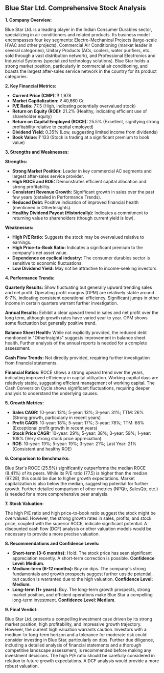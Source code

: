 ## Blue Star Ltd. Comprehensive Stock Analysis

**1. Company Overview:**

Blue Star Ltd. is a leading player in the Indian Consumer Durables sector, specializing in air conditioners and related products.  Its business model encompasses four key segments: Electro-Mechanical Projects (large-scale HVAC and other projects), Commercial Air Conditioning (market leader in several categories), Unitary Products (ACs, coolers, water purifiers, etc., sold through a vast distribution network), and Professional Electronics and Industrial Systems (specialized technology solutions).  Blue Star holds a strong market position, particularly in commercial air conditioning, and boasts the largest after-sales service network in the country for its product categories.


**2. Key Financial Metrics:**

* **Current Price (CMP):** ₹ 1,978
* **Market Capitalization:** ₹ 40,660 Cr.
* **P/E Ratio:** 77.5 (High, indicating potentially overvalued stock)
* **Return on Equity (ROE):** 21.2% (Healthy, indicating efficient use of shareholder equity)
* **Return on Capital Employed (ROCE):** 25.5% (Excellent, signifying strong profitability relative to capital employed)
* **Dividend Yield:** 0.35% (Low, suggesting limited income from dividends)
* **Book Value:** ₹ 133 (Stock is trading at a significant premium to book value)


**3. Strengths and Weaknesses:**

**Strengths:**

* **Strong Market Position:** Leader in key commercial AC segments and largest after-sales service provider.
* **High ROCE and ROE:** Demonstrates efficient capital allocation and strong profitability.
* **Consistent Revenue Growth:**  Significant growth in sales over the past few years (detailed in Performance Trends).
* **Reduced Debt:**  Positive indication of improved financial health (mentioned in OtherInsights).
* **Healthy Dividend Payout (Historically):**  Indicates a commitment to returning value to shareholders (though current yield is low).

**Weaknesses:**

* **High P/E Ratio:** Suggests the stock may be overvalued relative to earnings.
* **High Price-to-Book Ratio:**  Indicates a significant premium to the company's net asset value.
* **Dependence on cyclical industry:** The consumer durables sector is sensitive to economic fluctuations.
* **Low Dividend Yield:**  May not be attractive to income-seeking investors.


**4. Performance Trends:**

**Quarterly Results:** Show fluctuating but generally upward trending sales and net profit.  Operating profit margins (OPM) are relatively stable around 6-7%, indicating consistent operational efficiency.  Significant jumps in other income in certain quarters warrant further investigation.

**Annual Results:**  Exhibit a clear upward trend in sales and net profit over the long term, although growth rates have varied year to year. OPM shows some fluctuation but generally positive trend.

**Balance Sheet Health:**  While not explicitly provided, the reduced debt mentioned in "OtherInsights" suggests improvement in balance sheet health.  Further analysis of the annual reports is needed for a complete assessment.

**Cash Flow Trends:**  Not directly provided, requiring further investigation from financial statements.

**Financial Ratios:** ROCE shows a strong upward trend over the years, indicating improved efficiency in capital utilization.  Working capital days are relatively stable, suggesting efficient management of working capital.  The Cash Conversion Cycle shows significant fluctuations, requiring deeper analysis to understand the underlying causes.


**5. Growth Metrics:**

* **Sales CAGR:** 10-year: 13%; 5-year: 13%; 3-year: 31%; TTM: 26% (Strong growth, particularly in recent years)
* **Profit CAGR:** 10-year: 18%; 5-year: 17%; 3-year: 78%; TTM: 66% (Exceptional profit growth in recent years)
* **Stock Price CAGR:** 10-year: 29%; 5-year: 38%; 3-year: 59%; 1-year: 108% (Very strong stock price appreciation)
* **ROE:** 10-year: 19%; 5-year: 19%; 3-year: 21%; Last Year: 21% (Consistent and healthy ROE)


**6. Comparison to Benchmarks:**

Blue Star's ROCE (25.5%) significantly outperforms the median ROCE (8.41%) of its peers.  While its P/E ratio (77.5) is higher than the median (97.28), this could be due to higher growth expectations.  Market capitalization is also below the median, suggesting potential for further growth.  Further detailed comparison of other metrics (NPQtr, SalesQtr, etc.) is needed for a more comprehensive peer analysis.


**7. Stock Valuation:**

The high P/E ratio and high price-to-book ratio suggest the stock might be overvalued. However, the strong growth rates in sales, profits, and stock price, coupled with the superior ROCE, indicate significant potential.  A discounted cash flow (DCF) analysis or other valuation models would be necessary to provide a more precise valuation.


**8. Recommendations and Confidence Levels:**

* **Short-term (3-6 months):** Hold.  The stock price has seen significant appreciation recently.  A short-term correction is possible.  **Confidence Level: Medium.**
* **Medium-term (6-12 months):** Buy on dips.  The company's strong fundamentals and growth prospects suggest further upside potential, but caution is warranted due to the high valuation.  **Confidence Level: Medium.**
* **Long-term (1+ years):** Buy.  The long-term growth prospects, strong market position, and efficient operations make Blue Star a compelling long-term investment.  **Confidence Level: Medium.**


**9. Final Verdict:**

Blue Star Ltd. presents a compelling investment case driven by its strong market position, high profitability, and impressive growth trajectory. However, the current high valuation warrants caution.  Investors with a medium-to-long-term horizon and a tolerance for moderate risk could consider investing in Blue Star, particularly on dips.  Further due diligence, including a detailed analysis of financial statements and a thorough competitive landscape assessment, is recommended before making any investment decisions.  The high P/E ratio should be carefully considered in relation to future growth expectations.  A DCF analysis would provide a more robust valuation.
